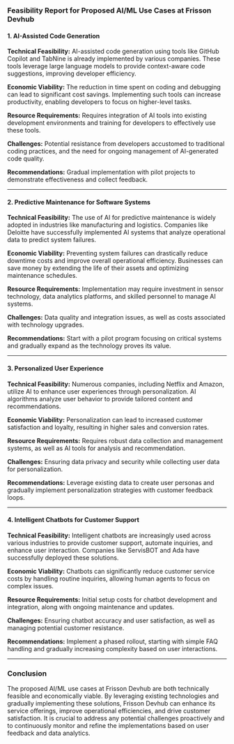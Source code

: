 ### Feasibility Report for Proposed AI/ML Use Cases at Frisson Devhub

#### 1. AI-Assisted Code Generation
**Technical Feasibility:** AI-assisted code generation using tools like GitHub Copilot and TabNine is already implemented by various companies. These tools leverage large language models to provide context-aware code suggestions, improving developer efficiency.

**Economic Viability:** The reduction in time spent on coding and debugging can lead to significant cost savings. Implementing such tools can increase productivity, enabling developers to focus on higher-level tasks.

**Resource Requirements:** Requires integration of AI tools into existing development environments and training for developers to effectively use these tools.

**Challenges:** Potential resistance from developers accustomed to traditional coding practices, and the need for ongoing management of AI-generated code quality.

**Recommendations:** Gradual implementation with pilot projects to demonstrate effectiveness and collect feedback.

---

#### 2. Predictive Maintenance for Software Systems
**Technical Feasibility:** The use of AI for predictive maintenance is widely adopted in industries like manufacturing and logistics. Companies like Deloitte have successfully implemented AI systems that analyze operational data to predict system failures.

**Economic Viability:** Preventing system failures can drastically reduce downtime costs and improve overall operational efficiency. Businesses can save money by extending the life of their assets and optimizing maintenance schedules.

**Resource Requirements:** Implementation may require investment in sensor technology, data analytics platforms, and skilled personnel to manage AI systems.

**Challenges:** Data quality and integration issues, as well as costs associated with technology upgrades.

**Recommendations:** Start with a pilot program focusing on critical systems and gradually expand as the technology proves its value.

---

#### 3. Personalized User Experience
**Technical Feasibility:** Numerous companies, including Netflix and Amazon, utilize AI to enhance user experiences through personalization. AI algorithms analyze user behavior to provide tailored content and recommendations.

**Economic Viability:** Personalization can lead to increased customer satisfaction and loyalty, resulting in higher sales and conversion rates.

**Resource Requirements:** Requires robust data collection and management systems, as well as AI tools for analysis and recommendation.

**Challenges:** Ensuring data privacy and security while collecting user data for personalization.

**Recommendations:** Leverage existing data to create user personas and gradually implement personalization strategies with customer feedback loops.

---

#### 4. Intelligent Chatbots for Customer Support
**Technical Feasibility:** Intelligent chatbots are increasingly used across various industries to provide customer support, automate inquiries, and enhance user interaction. Companies like ServisBOT and Ada have successfully deployed these solutions.

**Economic Viability:** Chatbots can significantly reduce customer service costs by handling routine inquiries, allowing human agents to focus on complex issues.

**Resource Requirements:** Initial setup costs for chatbot development and integration, along with ongoing maintenance and updates.

**Challenges:** Ensuring chatbot accuracy and user satisfaction, as well as managing potential customer resistance.

**Recommendations:** Implement a phased rollout, starting with simple FAQ handling and gradually increasing complexity based on user interactions.

---

### Conclusion
The proposed AI/ML use cases at Frisson Devhub are both technically feasible and economically viable. By leveraging existing technologies and gradually implementing these solutions, Frisson Devhub can enhance its service offerings, improve operational efficiencies, and drive customer satisfaction. It is crucial to address any potential challenges proactively and to continuously monitor and refine the implementations based on user feedback and data analytics.
```